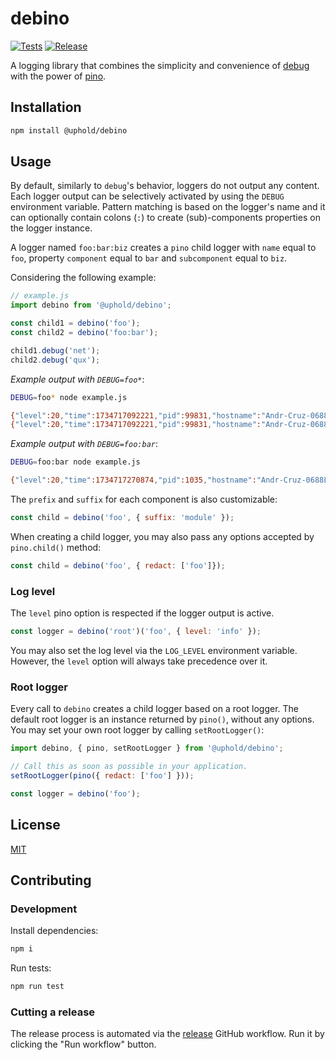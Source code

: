 # debino

[![Tests](https://github.com/uphold/debino/actions/workflows/tests.yaml/badge.svg)](https://github.com/uphold/debino/actions/workflows/tests.yaml)
[![Release](https://github.com/uphold/debino/actions/workflows/release.yaml/badge.svg)](https://github.com/uphold/debino/actions/workflows/release.yaml)

A logging library that combines the simplicity and convenience of [debug](https://github.com/debug-js/debug) with the power of [pino](https://github.com/pinojs/pino).

## Installation

```bash
npm install @uphold/debino
```

## Usage

By default, similarly to `debug`'s behavior, loggers do not output any content. Each logger output can be selectively activated by using the `DEBUG` environment variable. Pattern matching is based on the logger's name and it can optionally contain colons (`:`) to create (sub)-components properties on the logger instance.

A logger named `foo:bar:biz` creates a `pino` child logger with `name` equal to `foo`, property `component` equal to `bar` and `subcomponent` equal to `biz`.

Considering the following example:

```js
// example.js
import debino from '@uphold/debino';

const child1 = debino('foo');
const child2 = debino('foo:bar');

child1.debug('net');
child2.debug('qux');
```

*Example output with `DEBUG=foo*`*:

```bash
DEBUG=foo* node example.js

{"level":20,"time":1734717092221,"pid":99831,"hostname":"Andr-Cruz-0688L","name":"foo","msg":"net"}
{"level":20,"time":1734717092221,"pid":99831,"hostname":"Andr-Cruz-0688L","name":"foo","component":"bar","msg":"qux"}
```

*Example output with `DEBUG=foo:bar`*:

```bash
DEBUG=foo:bar node example.js

{"level":20,"time":1734717270874,"pid":1035,"hostname":"Andr-Cruz-0688L","name":"foo","component":"bar","msg":"qux"}
```

The `prefix` and `suffix` for each component is also customizable:

```js
const child = debino('foo', { suffix: 'module' });
```

When creating a child logger, you may also pass any options accepted by `pino.child()` method:

```js
const child = debino('foo', { redact: ['foo']});
```

### Log level

The `level` pino option is respected if the logger output is active.

```js
const logger = debino('root')('foo', { level: 'info' });
```

You may also set the log level via the `LOG_LEVEL` environment variable. However, the `level` option will always take precedence over it.

### Root logger

Every call to `debino` creates a child logger based on a root logger. The default root logger is an instance returned by `pino()`, without any options. You may set your own root logger by calling `setRootLogger()`:

```js
import debino, { pino, setRootLogger } from '@uphold/debino';

// Call this as soon as possible in your application.
setRootLogger(pino({ redact: ['foo'] }));

const logger = debino('foo');
```

## License

[MIT](./LICENSE)

## Contributing

### Development

Install dependencies:

```bash
npm i
```

Run tests:

```bash
npm run test
```

### Cutting a release

The release process is automated via the [release](https://github.com/uphold/debino/actions/workflows/release.yaml) GitHub workflow. Run it by clicking the "Run workflow" button.
